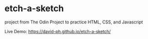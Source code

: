 # etch-a-sketch

project from The Odin Project to practice HTML, CSS, and Javascript

Live Demo: https://david-ph.github.io/etch-a-sketch/
